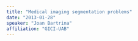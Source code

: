 ```yaml
---
title: "Medical imaging segmentation problems"
date: "2013-01-28"
speaker: "Joan Bartrina"
affiliation: "GICI-UAB"
---
```

